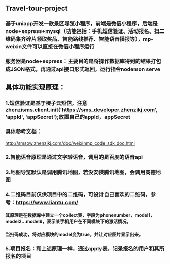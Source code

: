 ## Travel-tour-project
### 基于uniapp开发一款景区导览小程序，前端是微信小程序，后端是node+express+mysql（功能包括：手机短信验证、活动报名、扫二维码集齐碎片领取奖品、智能路线推荐、智能语音播报等），mp-weixin文件可以直接在微信小程序运行

### 服务器是node+express：主要目的是将操作数据库得到的结果打包成JSON格式，再通过api接口形式返回，运行指令nodemon serve

## 具体功能实现原理：
### 1.短信验证是基于榛子云短信，注意zhenzisms.client.init('https://sms_developer.zhenzikj.com', 'appId', 'appSecret');放置自己的appId，appSecret
### 具体参考文档：
http://smsow.zhenzikj.com/doc/weixinmp_code_sdk_doc.html

### 2.智能语音原理是通过文字转语音，调用的是百度的语音api

### 3.地图导览默认是调用腾讯地图，若没安装腾讯地图，会调用高德地图

### 4.二维码目前仅供项目中的二维码，可设计自己喜欢的二维码，参考：https://www.liantu.com/
#### 其原理是在数据库中建立一个collect表，字段为phonenumber，model1，model2...model9，表示某手机用户在不同模块下的激活情况，
#### 当扫码成功，将对应模块的model变为true，并让对应图片显示出来。

### 5.项目报名：和上述原理一样，通过apply表，记录报名的用户和其所报名的项目


